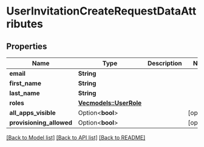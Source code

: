 # UserInvitationCreateRequestDataAttributes

## Properties

Name | Type | Description | Notes
------------ | ------------- | ------------- | -------------
**email** | **String** |  | 
**first_name** | **String** |  | 
**last_name** | **String** |  | 
**roles** | [**Vec<models::UserRole>**](UserRole.md) |  | 
**all_apps_visible** | Option<**bool**> |  | [optional]
**provisioning_allowed** | Option<**bool**> |  | [optional]

[[Back to Model list]](../README.md#documentation-for-models) [[Back to API list]](../README.md#documentation-for-api-endpoints) [[Back to README]](../README.md)


